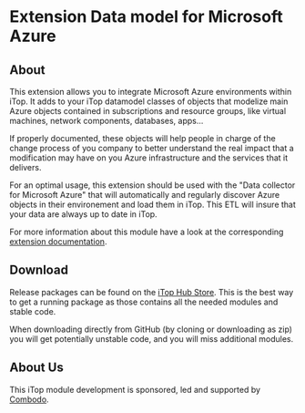 # Extension Data model for Microsoft Azure

## About

This extension allows you to integrate Microsoft Azure environments within iTop. It adds to your iTop datamodel classes of objects that
modelize main Azure objects contained in subscriptions and resource groups, like virtual machines, network components, databases, apps...

If properly documented, these objects will help people in charge of the change process of you company to better understand the real impact
that a modification may have on you Azure infrastructure and the services that it delivers.

For an optimal usage, this extension should be used with the "Data collector for Microsoft Azure" that will automatically and regularly discover Azure
objects in their environement and load them in iTop. This ETL will insure that your data are always up to date in iTop.

For more information about this module have a look at the
corresponding [extension documentation](https://store.itophub.io/en_US/products/combodo-azure-datamodel).

## Download

Release packages can be found on the [iTop Hub Store](https://store.itophub.io/en_US/taxons/all-extensions). This is the best way to get a
running package as those contains all the needed modules and stable code.

When downloading directly from GitHub (by cloning or downloading as zip) you will get potentially unstable code, and you will miss
additional modules.

## About Us

This iTop module development is sponsored, led and supported by [Combodo](https://www.combodo.com).
